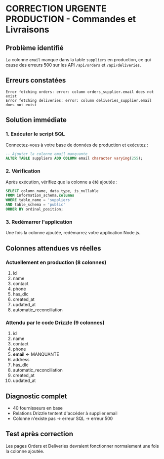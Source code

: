 # CORRECTION URGENTE PRODUCTION - Commandes et Livraisons

## Problème identifié
La colonne `email` manque dans la table `suppliers` en production, ce qui cause des erreurs 500 sur les API `/api/orders` et `/api/deliveries`.

## Erreurs constatées
```
Error fetching orders: error: column orders_supplier.email does not exist
Error fetching deliveries: error: column deliveries_supplier.email does not exist
```

## Solution immédiate

### 1. Exécuter le script SQL
Connectez-vous à votre base de données de production et exécutez :

```sql
-- Ajouter la colonne email manquante
ALTER TABLE suppliers ADD COLUMN email character varying(255);
```

### 2. Vérification
Après exécution, vérifiez que la colonne a été ajoutée :

```sql
SELECT column_name, data_type, is_nullable 
FROM information_schema.columns 
WHERE table_name = 'suppliers' 
AND table_schema = 'public'
ORDER BY ordinal_position;
```

### 3. Redémarrer l'application
Une fois la colonne ajoutée, redémarrez votre application Node.js.

## Colonnes attendues vs réelles

### Actuellement en production (8 colonnes)
1. id
2. name  
3. contact
4. phone
5. has_dlc
6. created_at
7. updated_at  
8. automatic_reconciliation

### Attendu par le code Drizzle (9 colonnes)
1. id
2. name
3. contact  
4. phone
5. **email** ← MANQUANTE
6. address
7. has_dlc
8. automatic_reconciliation
9. created_at
10. updated_at

## Diagnostic complet
- 40 fournisseurs en base
- Relations Drizzle tentent d'accéder à supplier.email
- Colonne n'existe pas → erreur SQL → erreur 500

## Test après correction
Les pages Orders et Deliveries devraient fonctionner normalement une fois la colonne ajoutée.